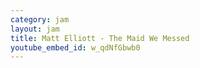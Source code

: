 ```yaml
---
category: jam
layout: jam
title: Matt Elliott - The Maid We Messed
youtube_embed_id: w_qdNfGbwb0
---
```

